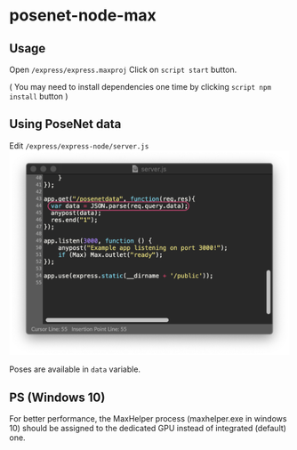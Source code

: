 # posenet-node-max

## Usage
Open `/express/express.maxproj`
Click on `script start` button.

( You may need to install dependencies one time by clicking `script npm install` button ) 


## Using PoseNet data
Edit `/express/express-node/server.js`
<img src='code.png'>

Poses are available in `data` variable.


## PS (Windows 10)
For better performance, the MaxHelper process (maxhelper.exe in windows 10) should be assigned to the dedicated GPU instead of integrated (default) one.
